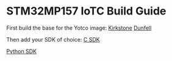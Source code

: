 # STM32MP157 IoTC Build Guide

First build the base for the Yotco image:
[Kirkstone](./kirkstone/STM32MP157_IoTC_kirkstone.md)
[Dunfell](./dunfell/STM32MP157_IoTC_dunfell.md)

Then add your SDK of choice:
[C SDK](../IoTC-C-SDK/README.md)

[Python SDK](../IoTC-Python-SDK/README.md)
